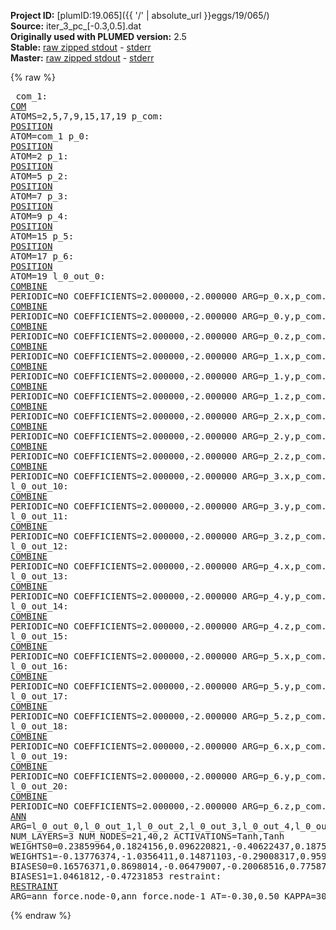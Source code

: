 **Project ID:** [plumID:19.065]({{ '/' | absolute_url }}eggs/19/065/)  
**Source:** iter_3_pc_[-0.3,0.5].dat  
**Originally used with PLUMED version:** 2.5  
**Stable:** [raw zipped stdout](iter_3_pc_[-0.3,0.5].dat.plumed.stdout.txt.zip) - [stderr](iter_3_pc_[-0.3,0.5].dat.plumed.stderr)  
**Master:** [raw zipped stdout](iter_3_pc_[-0.3,0.5].dat.plumed_master.stdout.txt.zip) - [stderr](iter_3_pc_[-0.3,0.5].dat.plumed_master.stderr)  

{% raw %}<pre>
com_1: <a href="https://plumed.github.io/doc-master/user-doc/html/_c_o_m.html">COM</a> ATOMS=2,5,7,9,15,17,19
p_com: <a href="https://plumed.github.io/doc-master/user-doc/html/_p_o_s_i_t_i_o_n.html">POSITION</a> ATOM=com_1
p_0: <a href="https://plumed.github.io/doc-master/user-doc/html/_p_o_s_i_t_i_o_n.html">POSITION</a> ATOM=2
p_1: <a href="https://plumed.github.io/doc-master/user-doc/html/_p_o_s_i_t_i_o_n.html">POSITION</a> ATOM=5
p_2: <a href="https://plumed.github.io/doc-master/user-doc/html/_p_o_s_i_t_i_o_n.html">POSITION</a> ATOM=7
p_3: <a href="https://plumed.github.io/doc-master/user-doc/html/_p_o_s_i_t_i_o_n.html">POSITION</a> ATOM=9
p_4: <a href="https://plumed.github.io/doc-master/user-doc/html/_p_o_s_i_t_i_o_n.html">POSITION</a> ATOM=15
p_5: <a href="https://plumed.github.io/doc-master/user-doc/html/_p_o_s_i_t_i_o_n.html">POSITION</a> ATOM=17
p_6: <a href="https://plumed.github.io/doc-master/user-doc/html/_p_o_s_i_t_i_o_n.html">POSITION</a> ATOM=19
l_0_out_0: <a href="https://plumed.github.io/doc-master/user-doc/html/_c_o_m_b_i_n_e.html">COMBINE</a> PERIODIC=NO COEFFICIENTS=2.000000,-2.000000 ARG=p_0.x,p_com.x
l_0_out_1: <a href="https://plumed.github.io/doc-master/user-doc/html/_c_o_m_b_i_n_e.html">COMBINE</a> PERIODIC=NO COEFFICIENTS=2.000000,-2.000000 ARG=p_0.y,p_com.y
l_0_out_2: <a href="https://plumed.github.io/doc-master/user-doc/html/_c_o_m_b_i_n_e.html">COMBINE</a> PERIODIC=NO COEFFICIENTS=2.000000,-2.000000 ARG=p_0.z,p_com.z
l_0_out_3: <a href="https://plumed.github.io/doc-master/user-doc/html/_c_o_m_b_i_n_e.html">COMBINE</a> PERIODIC=NO COEFFICIENTS=2.000000,-2.000000 ARG=p_1.x,p_com.x
l_0_out_4: <a href="https://plumed.github.io/doc-master/user-doc/html/_c_o_m_b_i_n_e.html">COMBINE</a> PERIODIC=NO COEFFICIENTS=2.000000,-2.000000 ARG=p_1.y,p_com.y
l_0_out_5: <a href="https://plumed.github.io/doc-master/user-doc/html/_c_o_m_b_i_n_e.html">COMBINE</a> PERIODIC=NO COEFFICIENTS=2.000000,-2.000000 ARG=p_1.z,p_com.z
l_0_out_6: <a href="https://plumed.github.io/doc-master/user-doc/html/_c_o_m_b_i_n_e.html">COMBINE</a> PERIODIC=NO COEFFICIENTS=2.000000,-2.000000 ARG=p_2.x,p_com.x
l_0_out_7: <a href="https://plumed.github.io/doc-master/user-doc/html/_c_o_m_b_i_n_e.html">COMBINE</a> PERIODIC=NO COEFFICIENTS=2.000000,-2.000000 ARG=p_2.y,p_com.y
l_0_out_8: <a href="https://plumed.github.io/doc-master/user-doc/html/_c_o_m_b_i_n_e.html">COMBINE</a> PERIODIC=NO COEFFICIENTS=2.000000,-2.000000 ARG=p_2.z,p_com.z
l_0_out_9: <a href="https://plumed.github.io/doc-master/user-doc/html/_c_o_m_b_i_n_e.html">COMBINE</a> PERIODIC=NO COEFFICIENTS=2.000000,-2.000000 ARG=p_3.x,p_com.x
l_0_out_10: <a href="https://plumed.github.io/doc-master/user-doc/html/_c_o_m_b_i_n_e.html">COMBINE</a> PERIODIC=NO COEFFICIENTS=2.000000,-2.000000 ARG=p_3.y,p_com.y
l_0_out_11: <a href="https://plumed.github.io/doc-master/user-doc/html/_c_o_m_b_i_n_e.html">COMBINE</a> PERIODIC=NO COEFFICIENTS=2.000000,-2.000000 ARG=p_3.z,p_com.z
l_0_out_12: <a href="https://plumed.github.io/doc-master/user-doc/html/_c_o_m_b_i_n_e.html">COMBINE</a> PERIODIC=NO COEFFICIENTS=2.000000,-2.000000 ARG=p_4.x,p_com.x
l_0_out_13: <a href="https://plumed.github.io/doc-master/user-doc/html/_c_o_m_b_i_n_e.html">COMBINE</a> PERIODIC=NO COEFFICIENTS=2.000000,-2.000000 ARG=p_4.y,p_com.y
l_0_out_14: <a href="https://plumed.github.io/doc-master/user-doc/html/_c_o_m_b_i_n_e.html">COMBINE</a> PERIODIC=NO COEFFICIENTS=2.000000,-2.000000 ARG=p_4.z,p_com.z
l_0_out_15: <a href="https://plumed.github.io/doc-master/user-doc/html/_c_o_m_b_i_n_e.html">COMBINE</a> PERIODIC=NO COEFFICIENTS=2.000000,-2.000000 ARG=p_5.x,p_com.x
l_0_out_16: <a href="https://plumed.github.io/doc-master/user-doc/html/_c_o_m_b_i_n_e.html">COMBINE</a> PERIODIC=NO COEFFICIENTS=2.000000,-2.000000 ARG=p_5.y,p_com.y
l_0_out_17: <a href="https://plumed.github.io/doc-master/user-doc/html/_c_o_m_b_i_n_e.html">COMBINE</a> PERIODIC=NO COEFFICIENTS=2.000000,-2.000000 ARG=p_5.z,p_com.z
l_0_out_18: <a href="https://plumed.github.io/doc-master/user-doc/html/_c_o_m_b_i_n_e.html">COMBINE</a> PERIODIC=NO COEFFICIENTS=2.000000,-2.000000 ARG=p_6.x,p_com.x
l_0_out_19: <a href="https://plumed.github.io/doc-master/user-doc/html/_c_o_m_b_i_n_e.html">COMBINE</a> PERIODIC=NO COEFFICIENTS=2.000000,-2.000000 ARG=p_6.y,p_com.y
l_0_out_20: <a href="https://plumed.github.io/doc-master/user-doc/html/_c_o_m_b_i_n_e.html">COMBINE</a> PERIODIC=NO COEFFICIENTS=2.000000,-2.000000 ARG=p_6.z,p_com.z
ann_force: <a href="https://plumed.github.io/doc-master/user-doc/html/_a_n_n.html">ANN</a> ARG=l_0_out_0,l_0_out_1,l_0_out_2,l_0_out_3,l_0_out_4,l_0_out_5,l_0_out_6,l_0_out_7,l_0_out_8,l_0_out_9,l_0_out_10,l_0_out_11,l_0_out_12,l_0_out_13,l_0_out_14,l_0_out_15,l_0_out_16,l_0_out_17,l_0_out_18,l_0_out_19,l_0_out_20 NUM_LAYERS=3 NUM_NODES=21,40,2 ACTIVATIONS=Tanh,Tanh  WEIGHTS0=0.23859964,0.1824156,0.096220821,-0.40622437,0.18754217,-0.32086363,0.20784284,-0.0035141977,0.41845974,-0.22027223,0.049882177,0.081923939,0.034273967,0.17555091,0.23388468,-0.15143076,-0.14275864,-0.31548613,-0.29383421,0.20827037,-0.15258127,0.17469761,-0.18287878,-0.44317499,0.44875649,-0.31624874,-0.21003518,-0.08070223,-0.31277952,-0.28332794,-0.24162468,0.23545614,0.17743857,0.34346947,-0.1715138,-0.40981901,-0.69899756,0.28478813,0.29747611,-0.061135177,0.22131102,0.50960255,0.25191909,0.30637401,-0.21482629,-0.045564663,0.16505975,0.30530047,-0.058364175,0.23058552,-0.0068612248,-0.14268814,0.0044020209,-0.044133253,0.37530938,0.12185892,0.22056223,-0.11564555,-0.17270656,-0.040324219,0.34283176,0.056812778,0.0040901899,0.25619107,-0.11143766,-0.16307357,0.17426096,0.11589036,0.21570176,-0.088684931,-0.16116524,0.061689433,0.14700925,0.15962882,-0.11272103,0.054456908,0.088808611,-0.1119503,0.29251856,0.13326818,0.29294902,-0.047170341,-0.12046403,-0.21930103,-0.14753793,-0.55247331,0.42085093,-0.073215708,-0.27537832,0.060262967,-0.012250046,0.3973951,-0.14767286,0.13057464,0.58348817,-0.54504496,0.022282692,0.62835032,-0.54143733,-0.074394003,-0.28428343,0.41427675,-0.064370438,-0.38552567,0.10967658,0.22888668,-0.063433029,0.24315016,0.026689446,0.24505246,0.28147584,-0.13333723,-0.15171617,-0.1426475,-0.32111397,-0.1398475,-0.26171097,-0.041101582,0.3009342,0.078634314,0.26953965,0.14568982,0.26798096,0.032760847,-0.27906597,0.20894374,-0.20035653,0.011871036,0.017604124,-0.097589359,0.0065331059,-0.13701031,0.39353901,0.30008298,0.40593293,-0.048671354,0.15406007,-0.24708173,-0.37741616,0.19501084,-0.31454781,-0.11307013,0.017396746,0.17543332,0.033483017,-0.077454545,-0.21201998,0.17469826,-0.0917743,0.56932092,0.069521621,-0.074707583,0.47432932,-0.066286169,-0.050325263,0.15747844,0.013197618,0.28568307,-0.34601209,0.094098218,-0.2032102,0.45575067,-0.25491127,0.31729496,-0.87795573,0.1059721,0.21032901,-0.33021358,0.10746297,-0.25035906,0.20588681,0.12319436,0.14031637,0.013218761,-0.080834091,0.037387796,0.20072405,0.23015764,0.11936471,-0.31729361,0.33434811,-0.15117912,0.26548669,0.15186943,0.13404658,0.051083613,-0.21990818,-0.15258558,0.29540679,-0.14943603,0.29337791,-0.1050043,0.088441789,-0.31575108,0.06324926,-0.047117483,-0.13964766,0.29802361,0.29295987,-0.070686914,0.025875112,0.24893069,0.28587788,0.20157301,-0.0023249732,0.31768757,-0.21881451,0.18350601,0.11155299,-0.012655224,-0.065334171,-0.17230634,0.31344172,0.099444166,-0.17579964,-0.14612898,0.22278787,0.0020688786,-0.055424809,-0.073270455,0.046333645,-0.098163858,0.24642582,0.11163973,0.088173963,0.25181922,-0.13634026,0.27269834,0.14699043,0.019150876,-0.062697642,0.19361439,0.092668779,0.22672738,0.018133327,0.30897924,-0.16612093,0.009378355,-0.3885729,-0.33078989,0.2212778,0.32353294,-0.12122841,0.091052875,0.38767061,0.30752239,-0.15655281,0.19739529,-0.20107555,-0.2457235,0.14680269,-0.024251895,-0.15966322,0.17375505,-0.055150863,0.11968186,-0.070586629,-0.33869469,-0.10067847,0.057801109,0.41214764,-0.2713359,0.33295929,0.3207956,-0.38969842,-0.3120828,-0.15498377,0.17331363,-0.12481937,0.3995384,0.091966905,0.13990498,0.30308613,0.13460089,-0.30502701,0.28830341,-0.19067568,-0.093540303,-0.098364562,0.034409396,-0.18514302,0.14741197,-0.27380443,-0.0033470893,-0.05260168,-0.005011613,0.19025873,0.22608221,0.0079437299,0.073252529,0.086301081,-0.32230434,-0.044101331,0.099306092,0.010689447,0.20941339,0.24705683,-0.039592389,-0.088254675,-0.022919402,0.16542813,0.36668146,-0.20097724,0.22037365,0.012794299,0.071168244,0.13596879,-0.0638474,0.14810787,0.12956084,0.39817378,-0.20457543,-0.25999767,-0.26603338,0.034184624,0.29226714,-0.018940486,0.20981349,0.2406607,-0.069747947,0.20725802,0.029938865,0.27521387,-0.16412459,-0.15090603,0.20535026,0.074781924,-0.24453683,-0.17148289,-0.094970241,0.29151228,-0.036189623,0.25361723,-0.17146422,0.22275136,0.18951073,-0.13015175,-0.30642739,0.1632673,-0.11824642,-0.081548803,-0.25142425,-0.22577162,-0.30868846,-0.23019016,0.27150834,0.012943366,-0.26156881,-0.27418143,0.042610418,-0.20268437,-0.20127843,0.27734503,0.14862664,0.084701948,-0.11680239,-0.13931483,-0.47480312,0.12345064,0.39632624,-0.29956082,0.18906613,0.36603525,0.34986371,-0.2049477,-0.027176468,0.60477108,-0.44049969,-0.036409341,0.69350624,-0.38937533,-0.069092743,-0.21214871,0.083805136,0.16094093,-0.48346764,0.16820437,0.49541059,-0.13194302,-0.19310686,-0.0034139031,-0.37308842,-0.35490498,-0.27710763,0.06980259,0.06498903,-0.039031155,-0.079302728,-0.033399396,-0.2454855,-0.2083164,-0.051183034,-0.17119469,-0.2035975,0.14231734,0.23647839,-0.016936442,-0.093590014,-0.27657071,-0.17760104,0.18875086,-0.27634117,-0.10930323,-0.14870396,-0.18170281,0.25463125,-0.20683689,-0.29733938,0.15231664,0.11530961,0.29520646,0.26171589,-0.26753339,0.15081595,0.1908783,0.0033013371,0.32528341,0.25038892,0.19211194,0.30180484,-0.22582401,0.17217232,0.2850157,0.10139053,0.28531253,0.36866456,-0.25186583,0.10484766,0.10720986,-0.12094195,0.15076983,-0.012973066,-0.13559274,-0.049930934,0.20046227,-0.10538164,-0.27174202,-0.33218783,-0.25610635,-0.1833411,-0.1838982,-0.33496982,-0.067568168,-0.002889005,0.065829016,0.30440557,0.25179479,0.12424768,-0.27610815,-0.086712815,0.33077559,0.14967482,0.21248618,0.41847321,0.26493156,0.40556327,-0.27529177,-0.073014095,-0.10214091,0.23948494,0.15252346,0.18589616,0.33555472,-0.16877122,-0.049194172,0.0094473911,0.11568187,-0.2940892,-0.18436755,-0.27473143,-0.28829259,0.16442779,0.15874764,0.096126117,-0.23543006,0.27139467,-0.14066166,0.15715326,-0.21465585,0.21173286,-0.19768365,-0.016896518,0.20026727,-0.072882824,-0.0094432272,-0.066960067,-0.11770634,0.23479737,0.00080311939,-0.13243602,-0.31479722,-0.19725563,-0.30840316,-0.28652823,0.10917589,-0.038590297,-0.087249443,-0.20650119,-0.091131121,-0.070314527,-0.26279745,0.11743278,0.13576411,0.11898106,0.17573851,-0.50851583,0.031986129,-0.038991161,-0.26141414,0.14958434,-0.017138651,-0.14774594,0.10226919,0.21092737,0.18690857,0.16405767,0.075317219,-0.33697802,0.11059259,0.084529735,0.93150741,-0.32398763,-0.13021274,0.48706979,0.050638661,0.41181457,0.53398138,0.48312175,0.094656892,-0.09551277,0.22176737,0.15807337,-0.10871941,-0.12367123,-0.36472002,-0.34004048,-0.64894605,-0.623505,-0.55946845,-0.67744958,0.11076641,0.33862218,0.15094744,0.4017992,0.045981076,0.44636565,0.15444611,0.31052655,0.017681487,0.39880055,0.12160983,-0.046317745,-0.31613958,-0.098394096,-0.16390212,-0.22382921,-0.035436563,0.096989118,0.23669985,-0.036021378,-0.24266639,-0.34340841,-0.26432467,-0.045673303,-0.16340287,0.14955273,0.06520021,0.41722453,0.24838507,-0.16279247,0.12043524,0.05368172,-0.044402648,0.18301898,-0.04097259,0.12135603,-0.20622993,-0.21310629,-0.20763332,-0.019570436,0.22692657,-0.20694494,-0.39985156,0.15198399,0.1220509,-0.073417775,-0.34722799,0.45500463,0.37654361,-0.34008074,0.14648539,0.26290771,-0.37629855,0.270338,-0.039467853,0.10787958,0.019097719,-0.11094353,0.18894598,-0.047167037,0.10252513,0.25161201,-0.15817657,0.016009862,0.057739671,0.070486911,-0.17170984,0.46072763,-0.24671116,0.41224656,-0.0657425,-0.061644357,0.034794971,0.22755265,-0.19197543,-0.18991244,-0.1245022,-0.19803464,0.082752883,-0.31165415,-0.14499986,-0.41850021,-0.0057313293,0.19326794,-0.13556081,0.016180312,-0.1880646,0.22917676,0.21397384,-0.30544594,-0.26369408,-0.17430024,-0.30209062,0.29574788,0.15889022,0.048644703,-0.39155063,0.073776178,-0.0073590181,-0.086732335,0.30440912,-0.12288086,-0.11976688,0.28179759,0.31109673,-0.14622004,-0.034339424,0.15852435,0.073458612,0.044188015,-0.32525828,-0.44412556,-0.20811714,-0.17060289,-0.28117579,-0.020305051,-0.13825452,-0.3013244,-0.093625166,-0.31262344,0.23228993,0.15526442,0.10555476,-0.29179081,0.030473679,-0.15104324,0.42444539,-0.22869262,0.4185327,0.047234707,-0.16507596,0.28790304,-0.30092689,0.12364892,0.26975772,-0.17373255,0.3180227,-0.077744573,-0.11398271,-0.16411412,-0.038996957,0.10277452,-0.23692061,0.34250271,-0.21536739,-0.028150162,0.29934502,0.20343977,-0.24434763,-0.13033405,-0.31520092,0.29291162,0.073867396,-0.086614802,-0.16677614,0.10558547,-0.35804993,-0.24121302,0.029096996,0.28801271,0.092033304,0.26151833,-0.12748916,-0.14594053,-0.038224395,-0.13631833,-0.41120684,-0.14902052,-0.16405337,0.0060034292,0.067881793,0.0061946637,-0.057932556,0.016726526,-0.11024311,-0.025335919,-0.21625429,-0.34605312,0.183378,-0.26441625,0.22870204,-0.23718558,-0.17217804,-0.030455919,-0.12402542,-0.26668066,-0.29738477,-0.060447503,-0.39851677,-0.22378433,0.39192891,0.14005736,0.18539687,0.31980634,-0.11576813,-0.59551698,0.34104168,-0.18107663,-0.47981152,0.16542171,0.074730553,-0.33903325,0.15282387,-0.091558829,0.16803825,0.17530237,-0.088761844,-0.65069187,0.24407895,0.015273381,0.57246321,-0.059503153,-0.06879852,0.55161679,0.036684494,0.20283625,0.17128688,-0.10395516,-0.13738289,-0.16958632,0.29723012,-0.20492715,-0.16373111,-0.2462979,-0.18794355,-0.091352239,-0.2073838,0.068664141,-0.12911636,0.22112252,0.15392034,-0.24981996,-0.19024239,0.0028167637,0.22674757,0.22808702,-0.12014011,0.3308261,0.48815608,0.40534976,0.34909332,0.449352,0.17020537,-0.033057746,0.10277879,-0.25887695,-0.049978714,0.046164762,0.048325464,0.24047014,0.61212927,0.22644077,-0.63194668,-0.79530156,-0.6611914,-0.11203559,-0.11861572,-0.18250443,0.10950267,0.18684359,0.10790638,0.13873166,0.18242581,0.18037279,0.00064256525,0.27392125,0.35098463,-0.18820618,-0.33997533,-0.21580431,-0.12440301,-0.36706981,-0.0094479406,0.28140181,-0.018191423,0.18080193,-0.041334834,0.32211897,-0.1840059,0.37481648,0.48615143,-0.33529353,0.28160179,0.24817909,-0.022614367,0.34436819,0.020871123,-0.041889824,-0.04268099,-0.08924412,-0.020270819,0.077755667,0.14261071,-0.14362121,-0.58488256,-0.38090321,0.37770575,-0.34648243,-0.12209224,0.26651862 WEIGHTS1=-0.13776374,-1.0356411,0.14871103,-0.29008317,0.95964772,-0.23904967,-0.041749492,-0.87777698,0.11771576,0.05234883,-0.24298275,0.25296748,-0.30175537,-0.20880346,-0.22887981,-0.3865526,-0.10204445,-0.9901098,-0.25161797,0.31498086,0.27746159,0.44207802,-0.25575331,0.042286195,0.98370498,0.79693109,0.14492032,-0.34909916,-0.15670995,-0.31351373,-0.083080173,-0.41652796,0.32214096,-0.39709502,-0.21839345,-0.88125592,0.29522666,-0.86785537,-0.020396503,0.74282795,-0.50149846,1.0922452,0.3692764,0.0569181,-0.5189032,0.39353871,-0.47129139,0.91741186,0.14641367,0.010919479,-0.056296989,0.57947528,-0.46759784,-0.20575671,-0.45270804,-0.1825863,0.10077718,0.68296266,-0.46001154,-0.10737596,0.1375777,0.6313138,0.19416098,0.22426051,-0.7399177,-1.0825199,0.4474577,0.31959325,0.57243073,-0.10104625,0.56280154,0.049886715,-0.022655955,-0.42582127,-0.28864536,0.84163493,0.42807102,1.0546908,-0.54687637,-0.6801244  BIASES0=0.16576371,0.8698014,-0.06479007,-0.20068516,0.77587885,-0.23018727,0.031635176,0.83485305,0.078784481,0.007291208,-0.12088478,-0.078529596,-0.066956073,-0.00063931179,-0.034918148,-0.15761843,-0.024567274,-0.80585074,-0.077384084,-0.23124084,-0.064153798,0.23639864,0.0078874957,-0.068127178,-0.83865309,0.62628478,-0.023800576,0.31615707,0.49835882,-0.21517448,-0.19472262,0.39159369,0.078228816,-0.23982452,0.0044651236,0.90443695,0.096264489,0.84993899,0.078515768,-0.77654815 BIASES1=1.0461812,-0.47231853
restraint: <a href="https://plumed.github.io/doc-master/user-doc/html/_r_e_s_t_r_a_i_n_t.html">RESTRAINT</a> ARG=ann_force.node-0,ann_force.node-1 AT=-0.30,0.50 KAPPA=3000,3000
</pre>{% endraw %}
